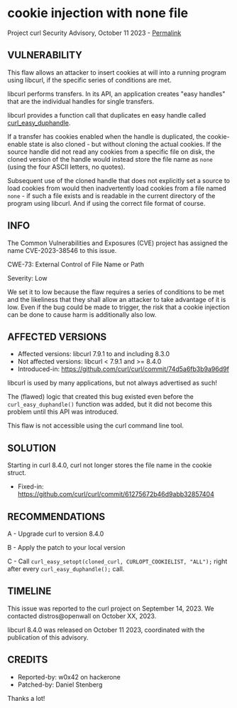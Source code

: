 cookie injection with none file
===============================

Project curl Security Advisory, October 11 2023 -
[Permalink](https://curl.se/docs/CVE-2023-38546.html)

VULNERABILITY
-------------

This flaw allows an attacker to insert cookies at will into a running program
using libcurl, if the specific series of conditions are met.

libcurl performs transfers. In its API, an application creates "easy handles"
that are the individual handles for single transfers.

libcurl provides a function call that duplicates en easy handle called
[curl_easy_duphandle](https://curl.se/libcurl/c/curl_easy_duphandle.html).

If a transfer has cookies enabled when the handle is duplicated, the
cookie-enable state is also cloned - but without cloning the actual
cookies. If the source handle did not read any cookies from a specific file on
disk, the cloned version of the handle would instead store the file name as
`none` (using the four ASCII letters, no quotes).

Subsequent use of the cloned handle that does not explicitly set a source to
load cookies from would then inadvertently load cookies from a file named
`none` - if such a file exists and is readable in the current directory of the
program using libcurl. And if using the correct file format of course.

INFO
----

The Common Vulnerabilities and Exposures (CVE) project has assigned the name
CVE-2023-38546 to this issue.

CWE-73: External Control of File Name or Path

Severity: Low

We set it to low because the flaw requires a series of conditions to be met
and the likeliness that they shall allow an attacker to take advantage of it
is low. Even if the bug could be made to trigger, the risk that a cookie
injection can be done to cause harm is additionally also low.

AFFECTED VERSIONS
-----------------

- Affected versions: libcurl 7.9.1 to and including 8.3.0
- Not affected versions: libcurl < 7.9.1 and >= 8.4.0
- Introduced-in: https://github.com/curl/curl/commit/74d5a6fb3b9a96d9f

libcurl is used by many applications, but not always advertised as such!

The (flawed) logic that created this bug existed even before the
`curl_easy_duphandle()` function was added, but it did not become this problem
until this API was introduced.

This flaw is not accessible using the curl command line tool.

SOLUTION
------------

Starting in curl 8.4.0, curl not longer stores the file name in the cookie struct.

- Fixed-in: https://github.com/curl/curl/commit/61275672b46d9abb32857404

RECOMMENDATIONS
--------------

 A - Upgrade curl to version 8.4.0

 B - Apply the patch to your local version

 C - Call `curl_easy_setopt(cloned_curl, CURLOPT_COOKIELIST, "ALL");` right
     after every `curl_easy_duphandle();` call.

TIMELINE
--------

This issue was reported to the curl project on September 14, 2023. We contacted
distros@openwall on October XX, 2023.

libcurl 8.4.0 was released on October 11 2023, coordinated with the
publication of this advisory.

CREDITS
-------

- Reported-by: w0x42 on hackerone
- Patched-by: Daniel Stenberg

Thanks a lot!
